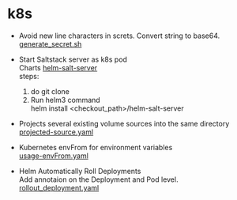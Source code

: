 # k8s
- Avoid new line characters in screts. Convert string to base64.\
  [generate_secret.sh](generate_secret.sh)
  
- Start Saltstack server as k8s pod\
  Charts [helm-salt-server](helm-salt-server) \
  steps:
  1. do git clone
  2. Run helm3 command \
     helm install <release-name> <checkout_path>/helm-salt-server
 
- Projects several existing volume sources into the same directory\
  [projected-source.yaml](projected-source.yaml)
  
- Kubernetes envFrom for environment variables\
  [usage-envFrom.yaml](usage-envFrom.yaml)
  
- Helm Automatically Roll Deployments\
  Add annotaion on the Deployment and Pod level.\
  [rollout_deployment.yaml](rollout_deployment.yaml)
  
  
  
  
